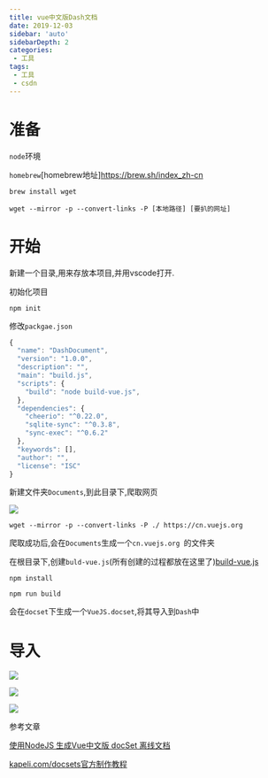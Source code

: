 ```yaml
---
title: vue中文版Dash文档
date: 2019-12-03
sidebar: 'auto'
sidebarDepth: 2
categories:
 - 工具
tags:
 - 工具
 - csdn
---
```


# 准备

`node`环境 

`homebrew`[homebrew地址]https://brew.sh/index_zh-cn

`brew install wget`

`wget --mirror -p --convert-links -P [本地路径] [要扒的网址]`

# 开始 

新建一个目录,用来存放本项目,并用vscode打开.

初始化项目

`npm init`

修改`packgae.json`

```js
{
  "name": "DashDocument",
  "version": "1.0.0",
  "description": "",
  "main": "build.js",
  "scripts": {
    "build": "node build-vue.js",
  },
  "dependencies": {
    "cheerio": "^0.22.0",
    "sqlite-sync": "^0.3.8",
    "sync-exec": "^0.6.2"
  },
  "keywords": [],
  "author": "",
  "license": "ISC"
}

```



新建文件夹`Documents`,到此目录下,爬取网页

![](https://gitee.com/xiaolannuoyi/my_drawing_bed/raw/master/image/截屏2019-12-0311.31.47.png)

```
wget --mirror -p --convert-links -P ./ https://cn.vuejs.org 
```

爬取成功后,会在`Documents`生成一个`cn.vuejs.org `的文件夹

在根目录下,创建`buld-vue.js`(所有创建的过程都放在这里了)[build-vue.js](https://github.com/xiaolannuoyi/DashDocument/blob/master/build-vue.js)

`npm install`

`npm run build`

会在`docset`下生成一个`VueJS.docset`,将其导入到`Dash`中

# 导入

![](https://gitee.com/xiaolannuoyi/my_drawing_bed/raw/master/image/截屏2019-12-0311.46.24.png)



![](https://gitee.com/xiaolannuoyi/my_drawing_bed/raw/master/image/截屏2019-12-0311.47.49.png)



![](https://gitee.com/xiaolannuoyi/my_drawing_bed/raw/master/image/截屏2019-12-0311.56.47.png)

参考文章

[使用NodeJS 生成Vue中文版 docSet 离线文档](https://juejin.im/post/5c34a8fb6fb9a049f23cef68)

[kapeli.com/docsets官方制作教程](https://kapeli.com/docsets#dashDocset)



